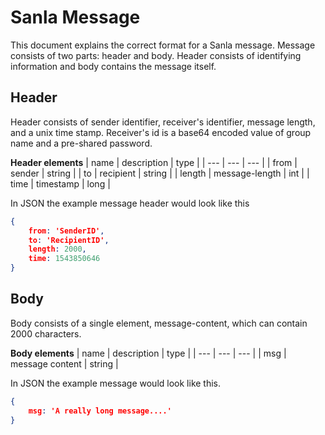 # Sanla Message

This document explains the correct format for a Sanla message. Message consists of two parts: header and body. Header consists of identifying information and body contains the message itself.
## Header

Header consists of sender identifier, receiver's identifier, message length, and a unix time stamp. Receiver's id is a base64 encoded value of group name and a pre-shared password.

**Header elements**
| name | description | type |
| --- | --- | --- |
| from | sender | string |
| to | recipient | string |
| length | message-length | int |
| time | timestamp | long |

In JSON the example message header would look like this
```json
{
    from: 'SenderID',
    to: 'RecipientID',
    length: 2000,
    time: 1543850646
}
```
## Body

Body consists of a single element, message-content, which can contain 2000 characters.

**Body elements**
| name | description | type |
| --- | --- | --- |
| msg | message content | string |

In JSON the example message would look like this.
```json
{
    msg: 'A really long message....'
}
```